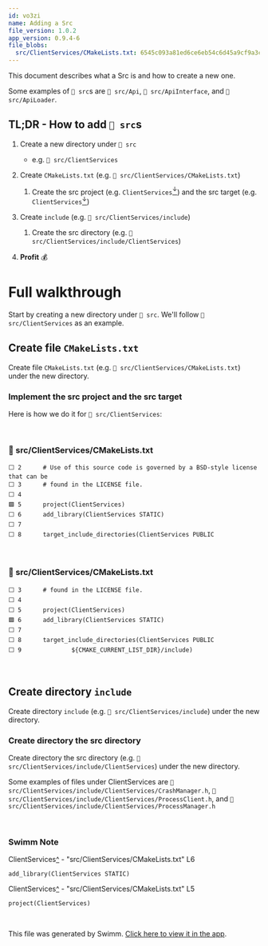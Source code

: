 ```yaml
---
id: vo3zi
name: Adding a Src
file_version: 1.0.2
app_version: 0.9.4-6
file_blobs:
  src/ClientServices/CMakeLists.txt: 6545c093a81ed6ce6eb54c6d45a9cf9a3ccbf722
---
```


This document describes what a Src is and how to create a new one.

Some examples of `📄 src`s are `📄 src/Api`, `📄 src/ApiInterface`, and `📄 src/ApiLoader`.

## TL;DR - How to add `📄 src`s

1.  Create a new directory under `📄 src` 
    
    *   e.g. `📄 src/ClientServices`
        
2.  Create `CMakeLists.txt` (e.g. `📄 src/ClientServices/CMakeLists.txt`)
    
    1.  Create the src project (e.g. `ClientServices`[<sup id="o37E7">↓</sup>](#f-o37E7)) and the src target (e.g. `ClientServices`[<sup id="1B75sm">↓</sup>](#f-1B75sm))
        
3.  Create `include` (e.g. `📄 src/ClientServices/include`)
    
    1.  Create the src directory (e.g. `📄 src/ClientServices/include/ClientServices`)
        
4.  **Profit** 💰
    

# Full walkthrough

Start by creating a new directory under `📄 src`. We'll follow `📄 src/ClientServices` as an example.




## Create file `CMakeLists.txt`

Create file `CMakeLists.txt` (e.g. `📄 src/ClientServices/CMakeLists.txt`) under the new directory.

### Implement the src project and the src target

Here is how we do it for `📄 src/ClientServices`:

<br/>



<!-- NOTE-swimm-snippet: the lines below link your snippet to Swimm -->
### 📄 src/ClientServices/CMakeLists.txt
```text
⬜ 2      # Use of this source code is governed by a BSD-style license that can be
⬜ 3      # found in the LICENSE file.
⬜ 4      
🟩 5      project(ClientServices)
⬜ 6      add_library(ClientServices STATIC)
⬜ 7      
⬜ 8      target_include_directories(ClientServices PUBLIC
```

<br/>



<!-- NOTE-swimm-snippet: the lines below link your snippet to Swimm -->
### 📄 src/ClientServices/CMakeLists.txt
```text
⬜ 3      # found in the LICENSE file.
⬜ 4      
⬜ 5      project(ClientServices)
🟩 6      add_library(ClientServices STATIC)
⬜ 7      
⬜ 8      target_include_directories(ClientServices PUBLIC
⬜ 9              ${CMAKE_CURRENT_LIST_DIR}/include)
```

<br/>

## Create directory `include`

Create directory `include` (e.g. `📄 src/ClientServices/include`) under the new directory.

### Create directory the src directory

Create directory the src directory (e.g. `📄 src/ClientServices/include/ClientServices`) under the new directory.

Some examples of files under ClientServices are `📄 src/ClientServices/include/ClientServices/CrashManager.h`, `📄 src/ClientServices/include/ClientServices/ProcessClient.h`, and `📄 src/ClientServices/include/ClientServices/ProcessManager.h`

<br/>

<!-- THIS IS AN AUTOGENERATED SECTION. DO NOT EDIT THIS SECTION DIRECTLY -->
### Swimm Note

<span id="f-1B75sm">ClientServices</span>[^](#1B75sm) - "src/ClientServices/CMakeLists.txt" L6
```text
add_library(ClientServices STATIC)
```

<span id="f-o37E7">ClientServices</span>[^](#o37E7) - "src/ClientServices/CMakeLists.txt" L5
```text
project(ClientServices)
```

<br/>

This file was generated by Swimm. [Click here to view it in the app](http://localhost:5000/repos/Z2l0aHViJTNBJTNBb3JiaXQlM0ElM0FBZGRpZUNvaGVu/docs/vo3zi).